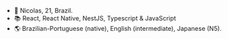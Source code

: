 * 👤 Nicolas, 21, Brazil.
* 📚 React, React Native, NestJS, Typescript & JavaScript
* 🌎 Brazilian-Portuguese (native), English (intermediate), Japanese (N5).
